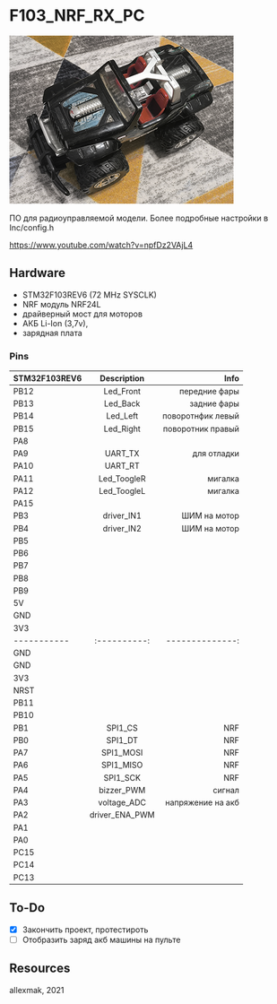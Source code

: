 # F103_NRF_RX_PC

![Screnshot](https://github.com/allexmak1/F103_NRF_RX_PC/blob/main/image/image.png)

ПО для радиоуправляемой модели.
Более подробные настройки в Inc/config.h

https://www.youtube.com/watch?v=npfDz2VAjL4

## Hardware 
 * STM32F103REV6 (72 MHz SYSCLK)
 * NRF модуль NRF24L 
 * драйверный мост для моторов
 * АКБ Li-Ion (3,7v),
 * зарядная плата

### Pins

|STM32F103REV6|Description |Info|
| ----------- |:----------:|	--------------:|
|PB12         | Led_Front  | передние фары  |
|PB13         | Led_Back   | задние фары    |
|PB14         | Led_Left   | поворотнфик левый  |
|PB15         | Led_Right   | поворотник правый  |
|PA8          |            |   |
|PA9          | UART_TX    | для отладки  |
|PA10         | UART_RT   |   |
|PA11         | Led_ToogleR   | мигалка  |
|PA12         | Led_ToogleL   | мигалка  |
|PA15         |            |   |
|PB3          | driver_IN1 |  ШИМ на мотор |
|PB4          | driver_IN2 |  ШИМ на мотор |
|PB5           |            |   |
|PB6           |            |   |
|PB7           |            |   |
|PB8           |            |   |
|PB9           |            |   |
|5V          |            |   |
|GND          |            |   |
|3V3          |            |   |
| ----------- |:----------:|	--------------:|
|GND          |            |   |
|GND          |            |   |
|3V3          |            |   |
|NRST          |            |   |
|PB11          |            |   |
|PB10          |            |   |
|PB1           | SPI1_CS           | NRF  |
|PB0           | SPI1_DT           | NRF  |
|PA7           | SPI1_MOSI           | NRF  |
|PA6           | SPI1_MISO           | NRF  |
|PA5           | SPI1_SCK           | NRF  |
|PA4           | bizzer_PWM           | сигнал  |
|PA3           | voltage_ADC           | напряжение на акб  |
|PA2           | driver_ENA_PWM           |   |
|PA1           |            |   |
|PA0           |            |   |
|PC15          |            |   |
|PC14          |            |   |
|PC13          |            |   |

## To-Do

 - [x] Закончить проект, протестироть
 - [ ] Отобразить заряд акб машины на пульте

## Resources

 allexmak, 2021

